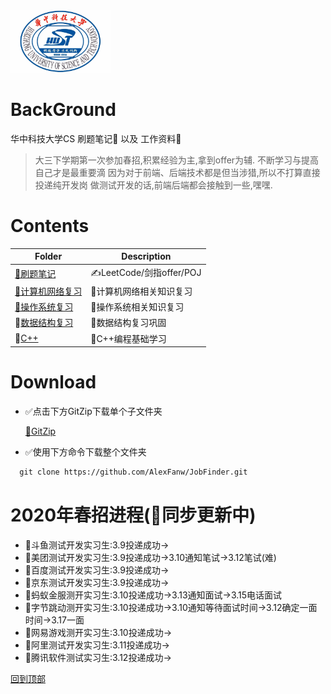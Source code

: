 <img src="./image/hust.jpg" width="" height="100"/>

# BackGround
华中科技大学CS 刷题笔记💯 以及 工作资料💾

> 大三下学期第一次参加春招,积累经验为主,拿到offer为辅.
> 不断学习与提高自己才是最重要滴
> 因为对于前端、后端技术都是但当涉猎,所以不打算直接投递纯开发岗
> 做测试开发的话,前端后端都会接触到一些,嘿嘿.

# Contents

| Folder                  | Description                           |
| ----------------------- | ------------------------------------- |
| [🤵刷题笔记](./刷题笔记) | ✍️LeetCode/剑指offer/POJ                |
| [🤵计算机网络复习](./ComputerNetworking)           | 🐛计算机网络相关知识复习 |
| [🤵操作系统复习](./OS) | 🐧操作系统相关知识复习 |
| 🤵[数据结构复习](./DataStructure) | 🌲数据结构复习巩固 |
| 🤵[C++](./C++) | 📖C++编程基础学习 |




# Download

* ✅点击下方GitZip下载单个子文件夹

    [📁GitZip](http://kinolien.github.io/gitzip/)

* ✅使用下方命令下载整个文件夹

```markdown
  git clone https://github.com/AlexFanw/JobFinder.git
```

# 2020年春招进程(🚀同步更新中)
- 🚀斗鱼测试开发实习生:3.9投递成功->
- 🚀美团测试开发实习生:3.9投递成功->3.10通知笔试->3.12笔试(难)
- 🚀百度测试开发实习生:3.9投递成功->
- 🚀京东测试开发实习生:3.9投递成功->
- 🚀蚂蚁金服测开实习生:3.10投递成功->3.13通知面试->3.15电话面试
- 🚀字节跳动测开实习生:3.10投递成功->3.10通知等待面试时间->3.12确定一面时间->3.17一面
- 🚀网易游戏测开实习生:3.10投递成功->
- 🚀阿里测试开发实习生:3.11投递成功->
- 🚀腾讯软件测试实习生:3.12投递成功->






[回到顶部](#readme)